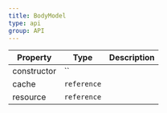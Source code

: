 ```yaml
---
title: BodyModel
type: api
group: API
---
```


Property | Type | Description 
---|---|---
constructor | `` |
cache | `reference` |
resource | `reference` |
